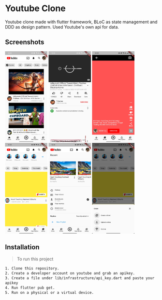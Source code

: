 # Youtube Clone
Youtube clone made with flutter framework, BLoC as state management and DDD as design pattern. Used Youtube's own api for data.

## Screenshots 
<p float="left">
    <img src="https://github.com/zajiim/youtube/blob/main/screenshots/HomeScreen.jpg" width="140" height="300" />
    <img src="https://github.com/zajiim/youtube/blob/main/screenshots/VideoScreen.jpg" width="140" height="300" />
    <img src="https://github.com/zajiim/youtube/blob/main/screenshots/ShortsScreen.jpg" width="140" height="300" />
    <img src="https://github.com/zajiim/youtube/blob/main/screenshots/SubscriptionScreen.jpg" width="140" height="300" />
    <img src="https://github.com/zajiim/youtube/blob/main/screenshots/LIbraryScreen.jpg" width="140" height="300" />
    <img src="https://github.com/zajiim/youtube/blob/main/screenshots/CreatorSheet.jpg" width="140" height="300" />
    </p>
  

## Installation 
> To run this project
```
1. Clone this repository. 
2. Create a developer account on youtube and grab an apikey.
3. Create a file under lib/infrastructure/api_key.dart and paste your apikey
4. Run flutter pub get.
5. Run on a physical or a virtual device.